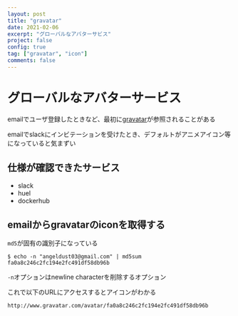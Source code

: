 ```yaml
---
layout: post
title: "gravatar"
date: 2021-02-06
excerpt: "グローバルなアバターサビス"
project: false
config: true
tag: ["gravatar", "icon"]
comments: false
---
```


# グローバルなアバターサービス

emailでユーザ登録したときなど、最初に[gravatar](https://ja.gravatar.com/)が参照されることがある  

emailでslackにインビテーションを受けたとき、デフォルトがアニメアイコン等になっていると気まずい  

## 仕様が確認できたサービス
 - slack
 - huel
 - dockerhub

## emailからgravatarのiconを取得する
 
`md5`が固有の識別子になっている  

```console
$ echo -n "angeldust03@gmail.com" | md5sum
fa0a8c246c2fc194e2fc491df58db96b
```
`-n`オプションはnewline characterを削除するオプション  

これで以下のURLにアクセスするとアイコンがわかる  

```console
http://www.gravatar.com/avatar/fa0a8c246c2fc194e2fc491df58db96b
```
